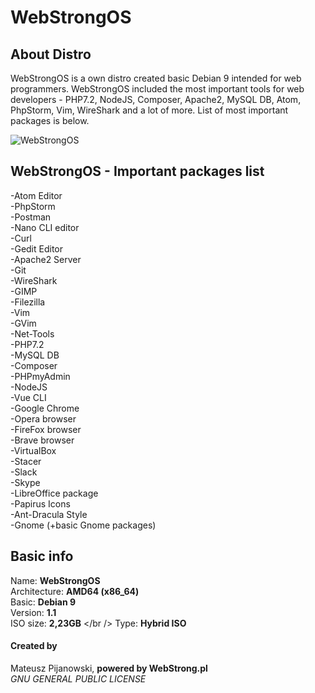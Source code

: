 # WebStrongOS

## About Distro
WebStrongOS is a own distro created basic Debian 9 intended for web programmers. WebStrongOS included the most important tools for web developers - PHP7.2, NodeJS, Composer, Apache2, MySQL DB, Atom, PhpStorm, Vim, WireShark and a lot of more. List of most important packages is below.

![WebStrongOS](https://github.com/mateuszpijanowski/webstrongos/blob/master/WebStrongOS/LOGO.png)

## WebStrongOS - Important packages list
-Atom Editor <br />
-PhpStorm <br />
-Postman <br />
-Nano CLI editor <br />
-Curl <br />
-Gedit Editor <br />
-Apache2 Server <br />
-Git <br />
-WireShark <br />
-GIMP <br />
-Filezilla <br />
-Vim <br />
-GVim <br />
-Net-Tools <br />
-PHP7.2 <br />
-MySQL DB <br />
-Composer <br />
-PHPmyAdmin <br />
-NodeJS <br />
-Vue CLI <br />
-Google Chrome <br />
-Opera browser <br />
-FireFox browser <br />
-Brave browser <br />
-VirtualBox <br />
-Stacer <br />
-Slack <br />
-Skype <br />
-LibreOffice package <br />
-Papirus Icons <br />
-Ant-Dracula Style <br />
-Gnome (+basic Gnome packages)

## Basic info
Name: <b>WebStrongOS</b> <br />
Architecture: <b>AMD64 (x86_64)</b> <br />
Basic: <b>Debian 9</b> <br />
Version: <b>1.1</b> <br />
ISO size: <b>2,23GB</b> </br />
Type: <b>Hybrid ISO</b>

#### Created by
Mateusz Pijanowski, <b>powered by WebStrong.pl</b> <br />
<i>GNU GENERAL PUBLIC LICENSE</i>
